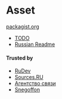 Asset
=====
[packagist.org](https://packagist.org/packages/serafim/asset)


- [TODO](https://github.com/SerafimArts/Asset/wiki/TODO)
- [Russian Readme](https://github.com/SerafimArts/Asset/wiki/%5BRU%5D-README)


#### Trusted by

- [RuDev](https://github.com/Developers-RuDev)
- [Sources.RU](http://forum.sources.ru/)
- [Агентство связи](http://k7.ru/)
- [Snegoffon](http://www.snegoffon.ru/)
